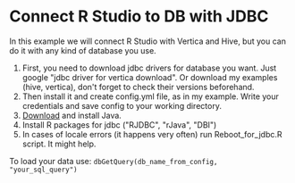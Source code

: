 # Connect R Studio to DB with JDBC
In this example we will connect R Studio with Vertica and Hive, but you can do it with any kind of database you use.

1. First, you need to download jdbc drivers for database you want. Just google "jdbc driver for vertica download". Or download my examples (hive, vertica), don't forget to check their versions beforehand.
2. Then install it and create config.yml file, as in my example. Write your credentials and save config to your working directory.
3. <a href="https://www.java.com/download/ie_manual.jsp">Download</a> and install Java.
4. Install R packages for jdbc ("RJDBC", "rJava", "DBI")
5. In cases of locale errors (it happens very often) run Reboot_for_jdbc.R script. It might help.

To load your data use: <code>dbGetQuery(db_name_from_config, "your_sql_query")</code>
